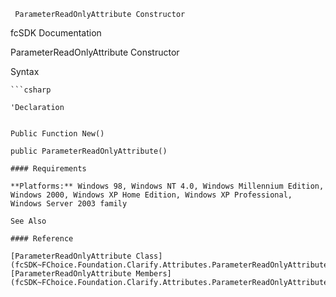 ﻿     ParameterReadOnlyAttribute Constructor                                                   

fcSDK Documentation

ParameterReadOnlyAttribute Constructor

Syntax

```vbnet
```csharp

'Declaration
 

Public Function New()

public ParameterReadOnlyAttribute()

#### Requirements

**Platforms:** Windows 98, Windows NT 4.0, Windows Millennium Edition, Windows 2000, Windows XP Home Edition, Windows XP Professional, Windows Server 2003 family

See Also

#### Reference

[ParameterReadOnlyAttribute Class](fcSDK~FChoice.Foundation.Clarify.Attributes.ParameterReadOnlyAttribute.md)  
[ParameterReadOnlyAttribute Members](fcSDK~FChoice.Foundation.Clarify.Attributes.ParameterReadOnlyAttribute_members.md)